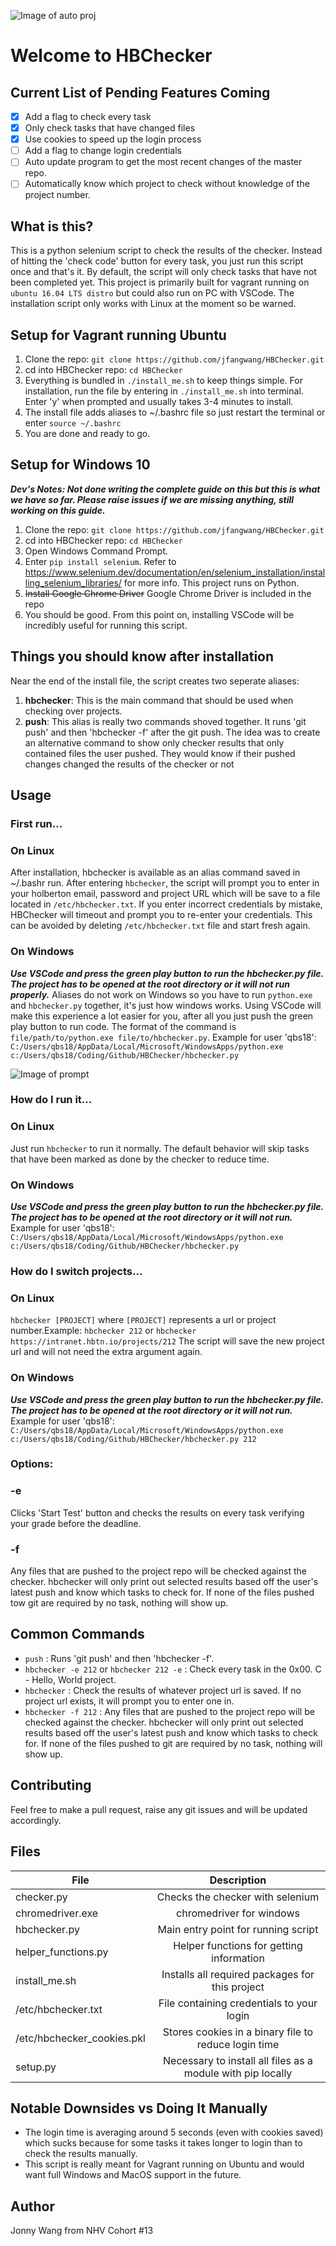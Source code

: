 ![Image of auto proj](https://i.imgur.com/WZNODKC.png)
# Welcome to HBChecker

## Current List of Pending Features Coming
- [x] Add a flag to check every task
- [x] Only check tasks that have changed files
- [x] Use cookies to speed up the login process
- [ ] Add a flag to change login credentials
- [ ] Auto update program to get the most recent changes of the master repo.
- [ ] Automatically know which project to check without knowledge of the project number.

## What is this?
This is a python selenium script to check the results of the checker. Instead of hitting the 'check code' button for every task, you just run this script once and that's it. By default, the script will only check tasks that have not been completed yet. This project is primarily built for vagrant running on ```ubuntu 16.04 LTS distro``` but could also run on PC with VSCode. The installation script only works with Linux at the moment so be warned.

## Setup for Vagrant running Ubuntu
1. Clone the repo: ```git clone https://github.com/jfangwang/HBChecker.git```
2. cd into HBChecker repo: ```cd HBChecker```
3. Everything is bundled in ```./install_me.sh``` to keep things simple. For installation, run the file by entering in ```./install_me.sh``` into terminal. Enter 'y' when prompted and usually takes 3-4 minutes to install.
4. The install file adds aliases to ~/.bashrc file so just restart the terminal or enter ```source ~/.bashrc```
5. You are done and ready to go.

## Setup for Windows 10
***Dev's Notes: Not done writing the complete guide on this but this is what we have so far. Please raise issues if we are missing anything, still working on this guide.***
1. Clone the repo: ```git clone https://github.com/jfangwang/HBChecker.git```
2. cd into HBChecker repo: ```cd HBChecker```
3. Open Windows Command Prompt.
4. Enter ```pip install selenium```. Refer to https://www.selenium.dev/documentation/en/selenium_installation/installing_selenium_libraries/ for more info. This project runs on Python.
5. ~~Install Google Chrome Driver~~ Google Chrome Driver is included in the repo
6. You should be good. From this point on, installing VSCode will be incredibly useful for running this script.

## Things you should know after installation
Near the end of the install file, the script creates two seperate aliases:
1. <b>hbchecker</b>: This is the main command that should be used when checking over projects.
2. <b>push</b>: This alias is really two commands shoved together. It runs 'git push' and then 'hbchecker -f' after the git push. The idea was to create an alternative command to show only checker results that only contained files the user pushed. They would know if their pushed changes changed the results of the checker or not

## Usage
### First run...
### On Linux
After installation, hbchecker is available as an alias command saved in ~/.bashr run. After entering ```hbchecker```, the script will prompt you to enter in your holberton email, password and project URL which will be save to a file located in ```/etc/hbchecker.txt```. If you enter incorrect credentials by mistake, HBChecker will timeout and prompt you to re-enter your credentials. This can be avoided by deleting ```/etc/hbchecker.txt``` file and start fresh again.
### On Windows
***Use VSCode and press the green play button to run the hbchecker.py file. The project has to be opened at the root directory or it will not run properly.***
Aliases do not work on Windows so you have to run ```python.exe``` and ```hbchecker.py``` together, it's just how windows works. Using VSCode will make this experience a lot easier for you, after all you just push the green play button to run code. The format of the command is ```file/path/to/python.exe file/to/hbchecker.py```.
Example for user 'qbs18': ```C:/Users/qbs18/AppData/Local/Microsoft/WindowsApps/python.exe c:/Users/qbs18/Coding/Github/HBChecker/hbchecker.py```

![Image of prompt](https://i.imgur.com/CK9VBQQ.png)
### How do I run it...
### On Linux
Just run ```hbchecker``` to run it normally. The default behavior will skip tasks that have been marked as done by the checker to reduce time.
### On Windows
***Use VSCode and press the green play button to run the hbchecker.py file. The project has to be opened at the root directory or it will not run.***
Example for user 'qbs18': ```C:/Users/qbs18/AppData/Local/Microsoft/WindowsApps/python.exe c:/Users/qbs18/Coding/Github/HBChecker/hbchecker.py```

### How do I switch projects...
### On Linux
```hbchecker [PROJECT]``` where ```[PROJECT]``` represents a url or project number.Example: ```hbchecker 212``` or ```hbchecker https://intranet.hbtn.io/projects/212```
The script will save the new project url and will not need the extra argument again.
### On Windows
***Use VSCode and press the green play button to run the hbchecker.py file. The project has to be opened at the root directory or it will not run.***
Example for user 'qbs18': ```C:/Users/qbs18/AppData/Local/Microsoft/WindowsApps/python.exe c:/Users/qbs18/Coding/Github/HBChecker/hbchecker.py 212```

### Options:
### -e
Clicks 'Start Test' button and checks the results on every task verifying your grade before the deadline.
### -f
Any files that are pushed to the project repo will be checked against the checker.  hbchecker  will  only  print  out selected  results  based off the user's latest push and know which tasks to check for. If none of the files pushed tow git are required by no task, nothing will show up.

## Common Commands
* ```push``` : Runs 'git push' and then 'hbchecker -f'.
* ```hbchecker -e 212``` or ```hbchecker 212 -e``` : Check every task in the 0x00. C - Hello, World project.
* ```hbchecker``` : Check the results of whatever project url is saved. If no project url exists, it will prompt you to enter one in.
* ```hbchecker -f 212``` :  Any files that are pushed to the project repo will be checked against the checker.  hbchecker  will  only  print  out selected  results  based off the user's latest push and know which tasks to check for. If none of the files pushed to git are required by no task, nothing will show up.

## Contributing
Feel free to make a pull request, raise any git issues and will be updated accordingly.

## Files

| File          | Description   |
| ------------- |:-------------:|
| checker.py    | Checks the checker with selenium     |
| chromedriver.exe      | chromedriver for windows     |
| hbchecker.py     | Main entry point for running script    |
| helper_functions.py     | Helper functions for getting information    |
| install_me.sh      | Installs all required packages for this project   |
| /etc/hbchecker.txt      | File containing credentials to your login |
| /etc/hbchecker_cookies.pkl    | Stores cookies in a binary file to reduce login time |
| setup.py    | Necessary to install all files as a module with pip locally |

## Notable Downsides vs Doing It Manually
* The login time is averaging around 5 seconds (even with cookies saved) which sucks because for some tasks it takes longer to login than to check the results manually.
* This script is really meant for Vagrant running on Ubuntu and would want full Windows and MacOS support in the future.

## Author
Jonny Wang from NHV Cohort #13

